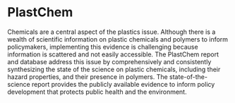# PlastChem

Chemicals are a central aspect of the plastics issue. Although there is a wealth of scientific information on plastic chemicals and polymers to inform policymakers, implementing this evidence is challenging because information is scattered and not easily accessible. The PlastChem report and database address this issue by comprehensively and consistently synthesizing the state of the science on plastic chemicals, including their hazard properties, and their presence in polymers. The state-of-the-science report provides the publicly available evidence to inform policy development that protects public health and the environment.
